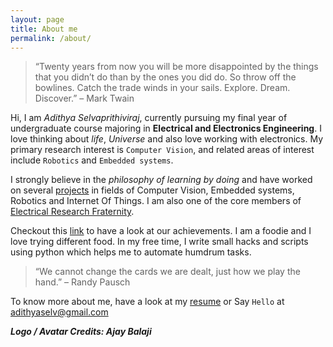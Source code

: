 ```yaml
---
layout: page
title: About me
permalink: /about/
---
```


>“Twenty years from now you will be more disappointed by the things that you didn’t do than by the ones you did do. So throw off the bowlines. Catch the trade winds in your sails. Explore. Dream. Discover.”
– Mark Twain



Hi, I am *Adithya Selvaprithiviraj*, currently pursuing my final year of undergraduate course majoring in **Electrical and Electronics Engineering**. I love thinking about *life*, *Universe* and also love working with electronics. My primary research interest is `Computer Vision`, and related areas of interest include `Robotics` and `Embedded systems`.

 I strongly believe in the *philosophy of learning by doing* and have worked on several [projects](/projects) in fields of Computer Vision, Embedded systems, Robotics and Internet Of Things. I am also one of the core members of [Electrical Research Fraternity](http://www.erfssn.org/).

 Checkout this [link](http://www.erfssn.org/our-achievements/) to have a look at our achievements. I am a foodie and I love trying different food. In my free time, I write small hacks and scripts using python which helps me to automate humdrum tasks.

>“We cannot change the cards we are dealt, just how we play the hand.”
– Randy Pausch


To know more about me, have a look at my [resume](/assets/Cv.pdf) or Say `Hello` at adithyaselv@gmail.com 

***Logo / Avatar Credits: Ajay Balaji***